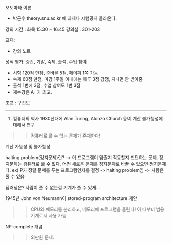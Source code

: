 오토마타 이론
- 박근수
theory.snu.ac.kr 에 과제나 시험공지 올라온다.

강의 시간 : 화목 15:30 ~ 16:45
강의실 : 301-203

교재:
- 강의 노트

성적 평가: 중간, 기말, 숙제, 출석, 수업 참여

- 시험 120점 만점, 준비물 5점, 페이퍼 1쪽 가능
- 숙제 60점 만점, 마감 1주일 이내에는 하루 3점 감점, 지나면 안 받아줌
- 출석 1번에 3점, 수업 참여도 1번 3점
- 재수강은 A- 가 최고.

조교 : 구건모

------------

1. 컴퓨터의 역사
1930년대에 Alan Turing, Alonzo Church 등이 계산 불가능성에 대해서 연구

>> 컴퓨터로 풀 수 없는 문제가 존재한다!

계산 가능성 및 불가능성

halting problem(정지문제)란? -> 이 프로그램이 멈출지 작동할지 판단하는 문제.
정지문제는 컴퓨터로 풀 수 없다.
어떤 새로운 문제를 정지문제로 바꿀 수 있으면 정지문제다.
ex) P가 정렬 문제를 푸는 프로그램인지를 결정 -> halting problem임
                                        -> 사람은 풀 수 있음

딥러닝은? 사람이 풀 수 없는걸 기계가 풀 수 있게...

1945년 John von Neumann이 stored-program architecture 제안
>> CPU와 메모리를 분리하고, 메모리에 프로그램을 올린다!
이 때부터 범용 기계로서 사용 가능

NP-complete 개념
>> 외판원 문제.

